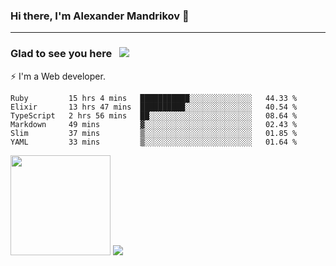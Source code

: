 ### Hi there, I'm Alexander Mandrikov 👋

- - -

### Glad to see you here &nbsp; ![](https://komarev.com/ghpvc/?username=nunsez&color=blue&label=visitors)

⚡ I'm a Web developer.

<!--✨ My GitHub <a href="https://nunsez.github.io/" target="_blank">resume link</a>-->

<!--
**nunsez/nunsez** is a ✨ _special_ ✨ repository because its `README.md` (this file) appears on your GitHub profile.

Here are some ideas to get you started:

- 🔭 I’m currently working on ...
- 🌱 I’m currently learning ...
- 👯 I’m looking to collaborate on ...
- 🤔 I’m looking for help with ...
- 💬 Ask me about ...
- 📫 How to reach me: ...
- 😄 Pronouns: ...
- ⚡ Fun fact: ...
-->


<!--START_SECTION:waka-->

```text
Ruby         15 hrs 4 mins   ███████████░░░░░░░░░░░░░░   44.33 %
Elixir       13 hrs 47 mins  ██████████░░░░░░░░░░░░░░░   40.54 %
TypeScript   2 hrs 56 mins   ██░░░░░░░░░░░░░░░░░░░░░░░   08.64 %
Markdown     49 mins         ▓░░░░░░░░░░░░░░░░░░░░░░░░   02.43 %
Slim         37 mins         ▒░░░░░░░░░░░░░░░░░░░░░░░░   01.85 %
YAML         33 mins         ▒░░░░░░░░░░░░░░░░░░░░░░░░   01.64 %
```

<!--END_SECTION:waka-->

<span>
<img height="160em" src="https://github-readme-stats.vercel.app/api?username=nunsez&show_icons=true&count_private=true&hide_border=true&hide=issues" />
<img src="https://github-readme-stats.vercel.app/api/top-langs/?username=nunsez&layout=compact&hide_border=true" />
</span>

<!--
[![willianrod's wakatime stats](https://github-readme-stats.vercel.app/api/wakatime?username=nunsez&hide_border=true)](https://github.com/anuraghazra/github-readme-stats)
-->
